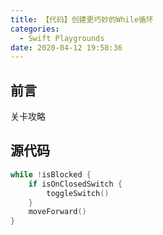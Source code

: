 ```yaml
---
title: 【代码】创建更巧妙的While循环
categories:
  - Swift Playgrounds
date: 2020-04-12 19:58:36
---
```


## 前言

关卡攻略

<!-- more -->

## 源代码

``` swift
while !isBlocked {
    if isOnClosedSwitch {
        toggleSwitch()
    }
    moveForward()
}
```

